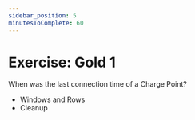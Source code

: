 ```yaml
---
sidebar_position: 5
minutesToComplete: 60
---
```


# Exercise: Gold 1
When was the last connection time of a Charge Point?
* Windows and Rows	
* Cleanup